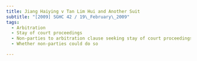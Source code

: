 ```yaml
---
title: Jiang Haiying v Tan Lim Hui and Another Suit 
subtitle: "[2009] SGHC 42 / 19\_February\_2009"
tags:
  - Arbitration
  - Stay of court proceedings
  - Non-parties to arbitration clause seeking stay of court proceedings in favour of arbitration conducted pursuant thereto
  - Whether non-parties could do so

---
```


